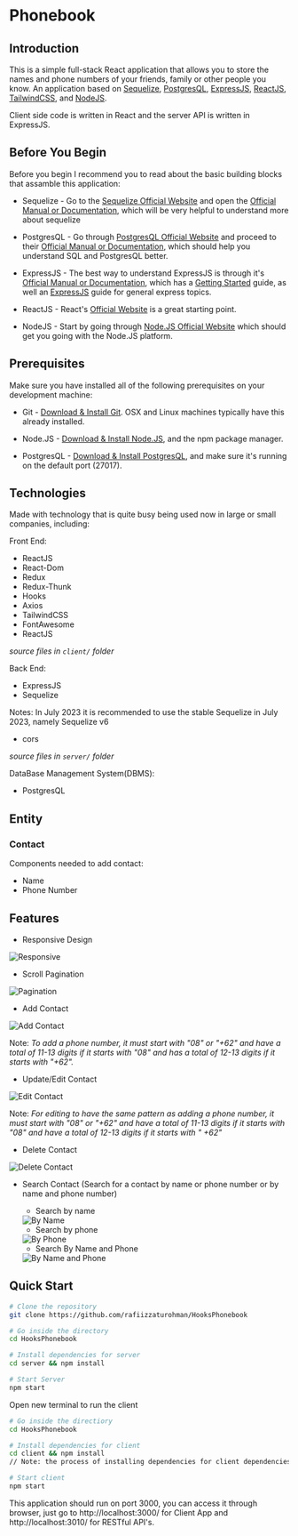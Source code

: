 # Phonebook

## Introduction

This is a simple full-stack React application that allows you to store the names and phone numbers of your friends, family or other people you know. An application based on [Sequelize](https://sequelize.org/), [PostgresQL](https://www.postgresql.org/), [ExpressJS](https://expressjs.com/), [ReactJS](https://react.dev/), [TailwindCSS](https://tailwindcss.com/), and [NodeJS](https://nodejs.org/en).

Client side code is written in React and the server API is written in ExpressJS.

## Before You Begin

Before you begin I recommend you to read about the basic building blocks that assamble this application:

* Sequelize - Go to the [Sequelize Official Website](https://www.sequelize.org/) and open the [Official Manual or Documentation](https://sequelize.org/docs/v6/), which will be very helpful to understand more about sequelize

* PostgresQL - Go through [PostgresQL Official Website](https://www.postgresql.org/) and proceed to their [Official Manual or Documentation](https://www.postgresql.org/docs/), which should help you understand SQL and PostgresQL better.

* ExpressJS - The best way to understand ExpressJS is through it's [Official Manual or Documentation](https://expressjs.com/), which has a [Getting Started](https://expressjs.com/en/starter/installing.html) guide, as well an [ExpressJS](https://expressjs.com/en/guide/routing.html) guide for general express topics.

* ReactJS - React's [Official Website](https://react.dev/) is a great starting point.

* NodeJS - Start by going through [Node.JS Official Website](https://nodejs.org/en) which should get you going with the Node.JS platform.

## Prerequisites

Make sure you have installed all of the following prerequisites on your development machine:
* Git - [Download & Install Git](https://git-scm.com/downloads). OSX and Linux machines typically have this already installed.

* Node.JS - [Download & Install Node.JS](https://nodejs.org/en/download/current), and the npm package manager.

* PostgresQL - [Download & Install PostgresQL](https://www.postgresql.org/download/), and make sure it's running on the default port  (27017).

## Technologies

Made with technology that is quite busy being used now in large or small companies, including:

Front End:
* ReactJS
* React-Dom
* Redux
* Redux-Thunk
* Hooks
* Axios
* TailwindCSS
* FontAwesome
* ReactJS
  
_source files in ```client/``` folder_

Back End: 
* ExpressJS
* Sequelize

 Notes: In July 2023 it is recommended to use the stable Sequelize in July 2023, namely Sequelize v6

* cors
  
_source files in ```server/``` folder_

DataBase Management System(DBMS):
* PostgresQL

## Entity

### Contact

Components needed to add contact:
* Name
* Phone Number

## Features

* Responsive Design

<img title="Responsive" src="/images/Responsive.gif" />

* Scroll Pagination

<img title="Pagination" src="/images/Pagination.gif" />

* Add Contact

<img title="Add Contact" src="/images/AddContact.gif" />

Note: _To add a phone number, it must start with "08" or "+62" and have a total of 11-13 digits if it starts with "08" and has a total of 12-13 digits if it starts with "+62"._

* Update/Edit Contact

<img title="Edit Contact" src="/images/UpdateContact.gif" />

Note: _For editing to have the same pattern as adding a phone number, it must start with "08" or "+62" and have a total of 11-13 digits if it starts with "08" and have a total of 12-13 digits if it starts with " +62"_

* Delete Contact

<img title="Delete Contact" src="/images/DeleteContact.gif" />

* Search Contact (Search for a contact by name or phone number or by name and phone number)

    * Search by name
    <img title="By Name" src="/images/ByName.gif" />

    * Search by phone
    <img title="By Phone" src="/images/ByPhone.gif" />

    * Search By Name and Phone
    <img title="By Name and Phone" src="/images/ByNameAndPhone.gif" />

## Quick Start

```bash
# Clone the repository
git clone https://github.com/rafiizzaturohman/HooksPhonebook

# Go inside the directory
cd HooksPhonebook

# Install dependencies for server
cd server && npm install

# Start Server
npm start
```

Open new terminal to run the client

```bash
# Go inside the directiory
cd HooksPhonebook

# Install dependencies for client
cd client && npm install
// Note: the process of installing dependencies for client dependencies can take some time.

# Start client
npm start
```

This application should run on port 3000, you can access it through browser, just go to http://localhost:3000/ for Client App and http://localhost:3010/ for RESTful API's.
